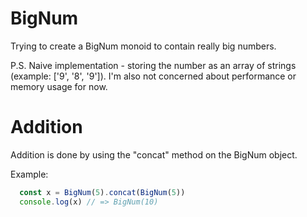 # BigNum
Trying to create a BigNum monoid to contain really big numbers.

P.S. Naive implementation - storing the number as an array of strings (example: ['9', '8', '9']).
     I'm also not concerned about performance or memory usage for now.


# Addition
Addition is done by using the "concat" method on the BigNum object.

Example:

```javascript
  const x = BigNum(5).concat(BigNum(5))
  console.log(x) // => BigNum(10)
```
